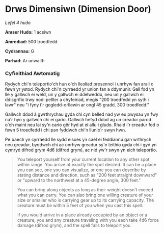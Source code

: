 # Drws Dimensiwn (Dimension Door)

*Lefel 4 hudo*

**Amser Hudo:** 1 acsiwn

**Amrediad:** 500 troedfedd

**Cydrannau:** G

**Parhad:** Ar unwaith

### Cyfieithiad Awtomatig

Rydych chi'n teleportio'ch hun o'ch lleoliad presennol i unrhyw fan arall o fewn yr ystod. Rydych chi'n cyrraedd yr union fan a ddymunir. Gall fod yn lle y gallwch ei weld, un y gallwch ei ddelweddu, neu un y gallwch ei ddisgrifio trwy nodi pellter a chyfeiriad, megis "200 troedfedd yn syth i lawr" neu "i fyny i'r gogledd-orllewin ar ongl 45 gradd, 300 troedfedd."

Gallwch ddod â gwrthrychau gyda chi cyn belled nad yw eu pwysau yn fwy na'r hyn y gallwch chi ei gario. Gallwch hefyd ddod ag un creadur parod o'ch maint neu lai sy'n cario gêr hyd at ei allu i gludo. Rhaid i'r creadur fod o fewn 5 troedfedd i chi pan fyddwch chi'n llunio'r swyn hwn.

Pe baech yn cyrraedd lle sydd eisoes yn cael ei feddiannu gan wrthrych neu greadur, byddwch chi ac unrhyw greadur sy'n teithio gyda chi i gyd yn cymryd difrod grym 4d6 (difrod grym), ac nid yw'r swyn yn eich teleportio.

>  You teleport yourself from your current location to any other spot within range. You arrive at exactly the spot desired. It can be a place you can see, one you can visualize, or one you can describe by stating distance and direction, such as "200 feet straight downward" or "upward to the northwest at a 45-degree angle, 300 feet."
>  
>  You can bring along objects as long as their weight doesn't exceed what you can carry. You can also bring one willing creature of your size or smaller who is carrying gear up to its carrying capacity. The creature must be within 5 feet of you when you cast this spell.
>  
>  If you would arrive in a place already occupied by an object or a creature, you and any creature traveling with you each take 4d6 force damage (difrod grym), and the spell fails to teleport you.
